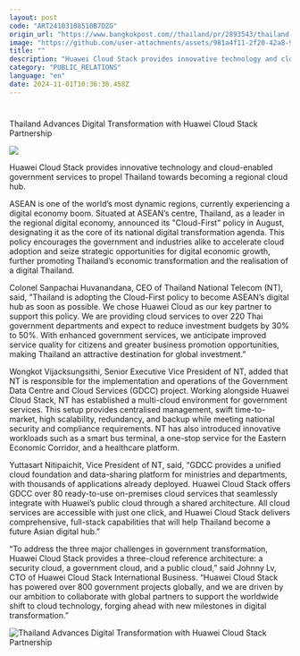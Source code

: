 ```yaml
---
layout: post
code: "ART24103108510B7DZG"
origin_url: "https://www.bangkokpost.com//thailand/pr/2893543/thailand-advances-digital-transformation-with-huawei-cloud-stack-partnership"
image: "https://github.com/user-attachments/assets/981a4f11-2f20-42a8-98c8-e88cac080c3a"
title: ""
description: "Huawei Cloud Stack provides innovative technology and cloud-enabled government services to propel Thailand towards becoming a regional cloud hub."
category: "PUBLIC_RELATIONS"
language: "en"
date: 2024-11-01T10:36:38.458Z
---
```


# 

Thailand Advances Digital Transformation with Huawei Cloud Stack Partnership

![](https://github.com/user-attachments/assets/d57b05dd-241d-444d-b43e-472134e641d0)

Huawei Cloud Stack provides innovative technology and cloud-enabled government services to propel Thailand towards becoming a regional cloud hub.

ASEAN is one of the world’s most dynamic regions, currently experiencing a digital economy boom. Situated at ASEAN’s centre, Thailand, as a leader in the regional digital economy, announced its "Cloud-First" policy in August, designating it as the core of its national digital transformation agenda. This policy encourages the government and industries alike to accelerate cloud adoption and seize strategic opportunities for digital economic growth, further promoting Thailand’s economic transformation and the realisation of a digital Thailand.  

Colonel Sanpachai Huvanandana, CEO of Thailand National Telecom (NT), said, "Thailand is adopting the Cloud-First policy to become ASEAN’s digital hub as soon as possible. We chose Huawei Cloud as our key partner to support this policy. We are providing cloud services to over 220 Thai government departments and expect to reduce investment budgets by 30% to 50%. With enhanced government services, we anticipate improved service quality for citizens and greater business promotion opportunities, making Thailand an attractive destination for global investment.” 

Wongkot Vijacksungsithi, Senior Executive Vice President of NT, added that NT is responsible for the implementation and operations of the Government Data Centre and Cloud Services (GDCC) project. Working alongside Huawei Cloud Stack, NT has established a multi-cloud environment for government services. This setup provides centralised management, swift time-to-market, high scalability, redundancy, and backup while meeting national security and compliance requirements. NT has also introduced innovative workloads such as a smart bus terminal, a one-stop service for the Eastern Economic Corridor, and a healthcare platform. 

Yuttasart Nitipaichit, Vice President of NT, said, “GDCC provides a unified cloud foundation and data-sharing platform for ministries and departments, with thousands of applications already deployed. Huawei Cloud Stack offers GDCC over 80 ready-to-use on-premises cloud services that seamlessly integrate with Huawei’s public cloud through a shared architecture. All cloud services are accessible with just one click, and Huawei Cloud Stack delivers comprehensive, full-stack capabilities that will help Thailand become a future Asian digital hub.” 

“To address the three major challenges in government transformation, Huawei Cloud Stack provides a three-cloud reference architecture: a security cloud, a government cloud, and a public cloud,” said Johnny Lv, CTO of Huawei Cloud Stack International Business. “Huawei Cloud Stack has powered over 800 government projects globally, and we are driven by our ambition to collaborate with global partners to support the worldwide shift to cloud technology, forging ahead with new milestones in digital transformation.” 

![Thailand Advances Digital Transformation with Huawei Cloud Stack Partnership](https://github.com/user-attachments/assets/9368d252-09a5-44f7-85e9-fbdd5e5a54bc)
